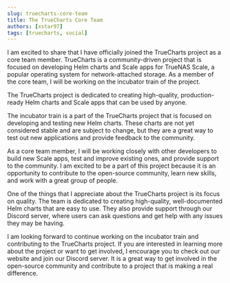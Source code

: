 ```yaml
---
slug: truecharts-core-team
title: The TrueCharts Core Team
authors: [xstar97]
tags: [truecharts, social]
---
```


I am excited to share that I have officially joined the TrueCharts project as a core team member. TrueCharts is a community-driven project that is focused on developing Helm charts and Scale apps for TrueNAS Scale, a popular operating system for network-attached storage. As a member of the core team, I will be working on the incubator train of the project.

The TrueCharts project is dedicated to creating high-quality, production-ready Helm charts and Scale apps that can be used by anyone.

The incubator train is a part of the TrueCharts project that is focused on developing and testing new Helm charts. These charts are not yet considered stable and are subject to change, but they are a great way to test out new applications and provide feedback to the community.

As a core team member, I will be working closely with other developers to build new Scale apps, test and improve existing ones, and provide support to the community. I am excited to be a part of this project because it is an opportunity to contribute to the open-source community, learn new skills, and work with a great group of people.

One of the things that I appreciate about the TrueCharts project is its focus on quality. The team is dedicated to creating high-quality, well-documented Helm charts that are easy to use. They also provide support through our Discord server, where users can ask questions and get help with any issues they may be having.

I am looking forward to continue working on the incubator train and contributing to the TrueCharts project. If you are interested in learning more about the project or want to get involved, I encourage you to check out our website and join our Discord server. It is a great way to get involved in the open-source community and contribute to a project that is making a real difference.
